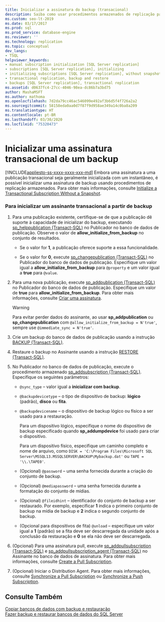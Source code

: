 ```yaml
---
title: Inicializar a assinatura do backup (transacional)
description: Saiba como usar procedimentos armazenados de replicação para inicializar uma publicação Transacional de um backup em SQL Server.
ms.custom: seo-lt-2019
ms.date: 03/17/2017
ms.prod: sql
ms.prod_service: database-engine
ms.reviewer: ''
ms.technology: replication
ms.topic: conceptual
dev_langs:
- TSQL
helpviewer_keywords:
- manual subscription initialization [SQL Server replication]
- subscriptions [SQL Server replication], initializing
- initializing subscriptions [SQL Server replication], without snapshots
- transactional replication, backup and restore
- backups [SQL Server replication], transactional replication
ms.assetid: d0637fc4-27cc-4046-98ea-dc86b7a3bd75
author: MashaMSFT
ms.author: mathoma
ms.openlocfilehash: 7d2da79cc46ac546099e492af3b6d5f4f726a2a2
ms.sourcegitcommit: 58158eda0aa0d7f87f9d958ae349a14c0ba8a209
ms.translationtype: HT
ms.contentlocale: pt-BR
ms.lasthandoff: 03/30/2020
ms.locfileid: "75320473"
---
```

# <a name="initialize-a-transactional-subscription-from-a-backup"></a>Inicializar uma assinatura transacional de um backup
[!INCLUDE[appliesto-ss-xxxx-xxxx-xxx-md](../../includes/appliesto-ss-xxxx-xxxx-xxx-md.md)]
  Embora uma assinatura a uma publicação transacional seja geralmente inicializada com um instantâneo, é possível inicializar uma assinatura de backup usando procedimentos de replicação armazenados. Para obter mais informações, consulte [Initialize a Transactional Subscription Without a Snapshot](../../relational-databases/replication/initialize-a-transactional-subscription-without-a-snapshot.md).  
  
### <a name="to-initialize-a-transactional-subscriber-from-a-backup"></a>Para inicializar um assinante transacional a partir de backup  
  
1.  Para uma publicação existente, certifique-se de que a publicação dê suporte à capacidade de inicializar do backup, executando [sp_helppublication &#40;Transact-SQL&#41;](../../relational-databases/system-stored-procedures/sp-helppublication-transact-sql.md) no Publicador no banco de dados de publicação. Observe o valor de **allow_initialize_from_backup** no conjunto de resultados.  
  
    -   Se o valor for **1**, a publicação oferece suporte a essa funcionalidade.  
  
    -   Se o valor for **0**, execute [sp_changepublication &#40;Transact-SQL&#41;](../../relational-databases/system-stored-procedures/sp-changepublication-transact-sql.md) no Publicador do banco de dados de publicação. Especifique um valor igual a **allow_initialize_from_backup** para `@property` e um valor igual a **true** para `@value`.  
  
2.  Para uma nova publicação, execute [sp_addpublication &#40;Transact-SQL&#41;](../../relational-databases/system-stored-procedures/sp-addpublication-transact-sql.md) no Publicador do banco de dados de publicação. Especifique um valor de **true** para **allow_initialize_from_backup**. Para obter mais informações, consulte [Criar uma assinatura](../../relational-databases/replication/publish/create-a-publication.md).  
  
    > [!WARNING]  
    >  Para evitar perder dados do assinante, ao usar **sp_addpublication** ou **sp_changepublication** com `@allow_initialize_from_backup = N'true'`, sempre use `@immediate_sync = N'true'`.  
  
3.  Crie um backup do banco de dados de publicação usando a instrução [BACKUP &#40;Transact-SQL&#41;](../../t-sql/statements/backup-transact-sql.md).  
  
4.  Restaure o backup no Assinante usando a instrução [RESTORE &#40;Transact-SQL&#41;](../../t-sql/statements/restore-statements-transact-sql.md).  
  
5.  No Publicador no banco de dados de publicação, execute o procedimento armazenado [sp_addsubscription &#40;Transact-SQL&#41;](../../relational-databases/system-stored-procedures/sp-addsubscription-transact-sql.md). Especifique os seguintes parâmetros:  
  
    -   `@sync_type` – valor igual a **inicializar com backup**.  
  
    -   `@backupdevicetype` – o tipo de dispositivo de backup: **lógico** (padrão), **disco** ou **fita**.  
  
    -   `@backupdevicename` – o dispositivo de backup lógico ou físico a ser usado para a restauração.  
  
         Para um dispositivo lógico, especifique o nome do dispositivo de backup especificado quando **sp_addumpdevice** foi usado para criar o dispositivo.  
  
         Para um dispositivo físico, especifique um caminho completo e nome de arquivo, como `DISK = 'C:\Program Files\Microsoft SQL Server\MSSQL13.MSSQLSERVER\BACKUP\Mybackup.dat'` ou `TAPE = '\\.\TAPE0'`.  
  
    -   (Opcional) `@password` – uma senha fornecida durante a criação do conjunto de backup.  
  
    -   (Opcional) `@mediapassword` – uma senha fornecida durante a formatação do conjunto de mídias.  
  
    -   (Opcional) `@fileidhint` – identificador do conjunto de backup a ser restaurado. Por exemplo, especificar **1** indica o primeiro conjunto de backup na mídia de backup e **2** indica o segundo conjunto de backup.  
  
    -   (Opcional para dispositivos de fita) `@unload` – especifique um valor igual a **1** (padrão) se a fita deve ser descarregada da unidade após a conclusão da restauração e **0** se ela não deve ser descarregada.  
  
6.  (Opcional) Para uma assinatura pull, execute [sp_addpullsubscription &#40;Transact-SQL&#41;](../../relational-databases/system-stored-procedures/sp-addpullsubscription-transact-sql.md) e [sp_addpullsubscription_agent &#40;Transact-SQL&#41;](../../relational-databases/system-stored-procedures/sp-addpullsubscription-agent-transact-sql.md) no Assinante no banco de dados de assinatura. Para obter mais informações, consulte [Create a Pull Subscription](../../relational-databases/replication/create-a-pull-subscription.md).  
  
7.  (Opcional) Iniciar o Distribution Agent. Para obter mais informações, consulte [Synchronize a Pull Subscription](../../relational-databases/replication/synchronize-a-pull-subscription.md) ou [Synchronize a Push Subscription](../../relational-databases/replication/synchronize-a-push-subscription.md).  
  
## <a name="see-also"></a>Consulte Também  
 [Copiar bancos de dados com backup e restauração](../../relational-databases/databases/copy-databases-with-backup-and-restore.md)   
 [Fazer backup e restaurar bancos de dados do SQL Server](../../relational-databases/backup-restore/back-up-and-restore-of-sql-server-databases.md)  
  
  
